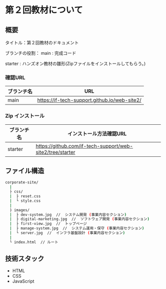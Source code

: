 # 第２回教材について
## 概要
タイトル：第２回教材のドキュメント

ブランチの役割：
main : 完成コード

starter : ハンズオン教材の雛形(Zipファイルをインストールしてもらう。)

### 確認URL
| ブランチ名 | URL |
|----------------|--------|
| main |  https://if-tech-support.github.io/web-site2/ |

### Zip インストール
| ブランチ名 | インストール方法確認URL |
|----------------|--------|
| starter | https://github.com/if-tech-support/web-site2/tree/starter |

## ファイル構造
```bash
corporate-site/
  |
  ├ css/
  |  ├ reset.css
  |  └ style.css
  |
  ├ images/
  |  ├ dev-system.jpg  //  システム開発 (事業内容セクション)
  |  ├ digital-marketing.jpg  //  ソフトウェア開発 (事業内容セクション)
  |  ├ first-view.jpg  //  トップページ
  |  ├ manage-system.jpg  //  システム運用・保守 (事業内容セクション)
  |  └ server.jpg  //  インフラ基盤設計 (事業内容セクション)
  |
  └ index.html  // ルート
```

## 技術スタック
- HTML
- CSS
- JavaScript
